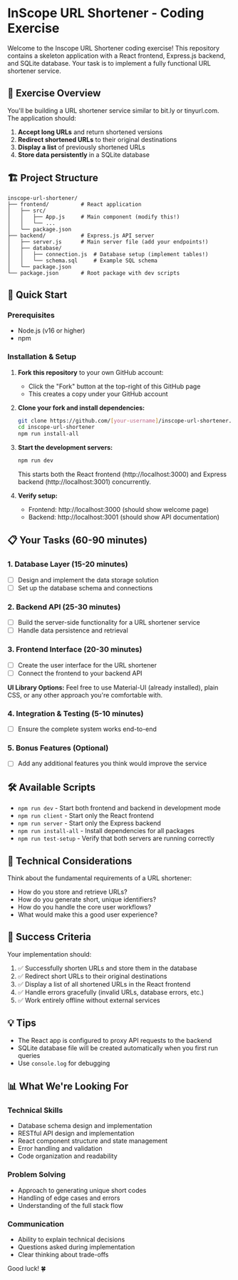 # InScope URL Shortener - Coding Exercise

Welcome to the Inscope URL Shortener coding exercise! This repository contains a skeleton application with a React frontend, Express.js backend, and SQLite database. Your task is to implement a fully functional URL shortener service.

## 🎯 Exercise Overview

You'll be building a URL shortener service similar to bit.ly or tinyurl.com. The application should:

1. **Accept long URLs** and return shortened versions
2. **Redirect shortened URLs** to their original destinations
3. **Display a list** of previously shortened URLs
4. **Store data persistently** in a SQLite database

## 🏗️ Project Structure

```
inscope-url-shortener/
├── frontend/          # React application
│   ├── src/
│   │   ├── App.js     # Main component (modify this!)
│   │   └── ...
│   └── package.json
├── backend/           # Express.js API server
│   ├── server.js      # Main server file (add your endpoints!)
│   ├── database/
│   │   ├── connection.js  # Database setup (implement tables!)
│   │   └── schema.sql     # Example SQL schema
│   └── package.json
└── package.json       # Root package with dev scripts
```

## 🚀 Quick Start

### Prerequisites
- Node.js (v16 or higher)
- npm

### Installation & Setup

1. **Fork this repository** to your own GitHub account:
   - Click the "Fork" button at the top-right of this GitHub page
   - This creates a copy under your GitHub account

2. **Clone your fork and install dependencies:**
   ```bash
   git clone https://github.com/[your-username]/inscope-url-shortener.git
   cd inscope-url-shortener
   npm run install-all
   ```

2. **Start the development servers:**
   ```bash
   npm run dev
   ```
   This starts both the React frontend (http://localhost:3000) and Express backend (http://localhost:3001) concurrently.

3. **Verify setup:**
   - Frontend: http://localhost:3000 (should show welcome page)
   - Backend: http://localhost:3001 (should show API documentation)


## 📋 Your Tasks (60-90 minutes)

### 1. Database Layer (15-20 minutes)
- [ ] Design and implement the data storage solution
- [ ] Set up the database schema and connections

### 2. Backend API (25-30 minutes)
- [ ] Build the server-side functionality for a URL shortener service
- [ ] Handle data persistence and retrieval

### 3. Frontend Interface (20-30 minutes)  
- [ ] Create the user interface for the URL shortener
- [ ] Connect the frontend to your backend API

**UI Library Options:** Feel free to use Material-UI (already installed), plain CSS, or any other approach you're comfortable with.

### 4. Integration & Testing (5-10 minutes)
- [ ] Ensure the complete system works end-to-end

### 5. Bonus Features (Optional)
- [ ] Add any additional features you think would improve the service

## 🛠️ Available Scripts

- `npm run dev` - Start both frontend and backend in development mode
- `npm run client` - Start only the React frontend
- `npm run server` - Start only the Express backend
- `npm run install-all` - Install dependencies for all packages
- `npm run test-setup` - Verify that both servers are running correctly

## 🔧 Technical Considerations

Think about the fundamental requirements of a URL shortener:
- How do you store and retrieve URLs?
- How do you generate short, unique identifiers?
- How do you handle the core user workflows?
- What would make this a good user experience?

## 🎯 Success Criteria

Your implementation should:
1. ✅ Successfully shorten URLs and store them in the database
2. ✅ Redirect short URLs to their original destinations
3. ✅ Display a list of all shortened URLs in the React frontend
4. ✅ Handle errors gracefully (invalid URLs, database errors, etc.)
5. ✅ Work entirely offline without external services

## 💡 Tips

- The React app is configured to proxy API requests to the backend
- SQLite database file will be created automatically when you first run queries
- Use `console.log` for debugging

## 📊 What We're Looking For

### Technical Skills
- Database schema design and implementation
- RESTful API design and implementation
- React component structure and state management
- Error handling and validation
- Code organization and readability

### Problem Solving
- Approach to generating unique short codes
- Handling of edge cases and errors
- Understanding of the full stack flow

### Communication
- Ability to explain technical decisions
- Questions asked during implementation
- Clear thinking about trade-offs

Good luck! 🍀
